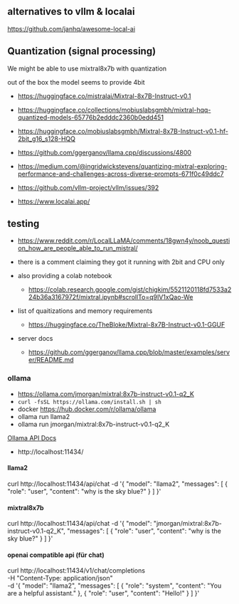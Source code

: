## alternatives to vllm & localai

https://github.com/janhq/awesome-local-ai

## Quantization (signal processing)

We might be able to use mixtral8x7b with quantization

out of the box the model seems to provide 4bit

- https://huggingface.co/mistralai/Mixtral-8x7B-Instruct-v0.1

- https://huggingface.co/collections/mobiuslabsgmbh/mixtral-hqq-quantized-models-65776b2edddc2360b0edd451
- https://huggingface.co/mobiuslabsgmbh/Mixtral-8x7B-Instruct-v0.1-hf-2bit_g16_s128-HQQ
- https://github.com/ggerganov/llama.cpp/discussions/4800
- https://medium.com/@ingridwickstevens/quantizing-mixtral-exploring-performance-and-challenges-across-diverse-prompts-671f0c49ddc7
- https://github.com/vllm-project/vllm/issues/392
- https://www.localai.app/

## testing

- https://www.reddit.com/r/LocalLLaMA/comments/18gwn4y/noob_question_how_are_people_able_to_run_mistral/
- there is a comment claiming they got it running with 2bit and CPU only
- also providing a colab notebook

  - https://colab.research.google.com/gist/chigkim/5521120118fd7533a224b36a3167972f/mixtral.ipynb#scrollTo=q9IV1xQao-We

- list of quaitizations and memory requirements

  - https://huggingface.co/TheBloke/Mixtral-8x7B-Instruct-v0.1-GGUF

- server docs
  - https://github.com/ggerganov/llama.cpp/blob/master/examples/server/README.md

### ollama

- https://ollama.com/jmorgan/mixtral:8x7b-instruct-v0.1-q2_K
- `curl -fsSL https://ollama.com/install.sh | sh`
- docker https://hub.docker.com/r/ollama/ollama
- ollama run llama2
- ollama run jmorgan/mixtral:8x7b-instruct-v0.1-q2_K

[Ollama API Docs](https://github.com/ollama/ollama/blob/main/docs/api.md#generate-a-chat-completion)

- http://localhost:11434/

#### llama2
curl http://localhost:11434/api/chat -d '{
  "model": "llama2",
  "messages": [
    {
      "role": "user",
      "content": "why is the sky blue?"
    }
  ]
}'

#### mixtral8x7b

curl http://localhost:11434/api/chat -d '{
  "model": "jmorgan/mixtral:8x7b-instruct-v0.1-q2_K",
  "messages": [
    {
      "role": "user",
      "content": "why is the sky blue?"
    }
  ]
}'

#### openai compatible api (für chat)
curl http://localhost:11434/v1/chat/completions \
    -H "Content-Type: application/json" \
    -d '{
        "model": "llama2",
        "messages": [
            {
                "role": "system",
                "content": "You are a helpful assistant."
            },
            {
                "role": "user",
                "content": "Hello!"
            }
        ]
    }'

